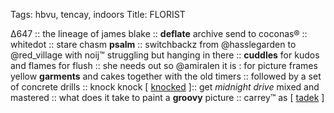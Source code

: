 Tags: hbvu, tencay, indoors
Title: FLORIST
  
∆647 :: the lineage of james blake :: **deflate** archive send to coconas® :: whitedot :: stare chasm **psalm** :: switchbackz from @hasslegarden to @red_village with noij™ struggling but hanging in there :: **cuddles** for kudos and flames for flush :: she needs out so @amiralen it is : for picture frames yellow **garments** and cakes together with the old timers :: followed by a set of concrete drills :: knock knock [ [knocked](https://bookwyrm.social/book/1088929/s/knock-knock) ]:: get *midnight drive* mixed and mastered :: what does it take to paint a **groovy** picture :: carrey™ as [ [tadek](https://m.imdb.com/title/tt1901024/plotsummary/?ref_=tt_ov_pl) ]